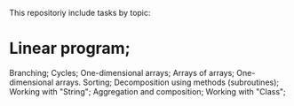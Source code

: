 This repositoriy include tasks by topic:
# Linear program;
Branching;
Cycles;
One-dimensional arrays;
Arrays of arrays;
One-dimensional arrays. Sorting;
Decomposition using methods (subroutines);
Working with "String";
Aggregation and composition;
Working with "Class";
